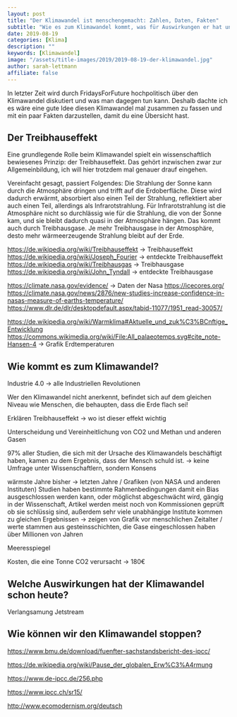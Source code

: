 ```yaml
---
layout: post
title: "Der Klimawandel ist menschengemacht: Zahlen, Daten, Fakten"
subtitle: "Wie es zum Klimawandel kommt, was für Auswirkungen er hat und wie wir ihn stoppen können"
date: 2019-08-19
categories: [Klima]
description: ""
keywords: [Klimawandel]
image: "/assets/title-images/2019/2019-08-19-der-klimawandel.jpg"
author: sarah-lettmann
affiliate: false
---
```

In letzter Zeit wird durch FridaysForFuture hochpolitisch über den Klimawandel diskutiert und was man dagegen tun kann. Deshalb dachte ich es wäre eine gute Idee diesen Klimawandel mal zusammen zu fassen und mit ein paar Fakten darzustellen, damit du eine Übersicht hast.

## Der Treibhauseffekt
Eine grundlegende Rolle beim Klimawandel spielt ein wissenschaftlich bewiesenes Prinzip: der Treibhauseffekt. Das gehört inzwischen zwar zur Allgemeinbildung, ich will hier trotzdem mal genauer drauf eingehen.

Vereinfacht gesagt, passiert Folgendes: Die Strahlung der Sonne kann durch die Atmosphäre dringen und trifft auf die Erdoberfläche. Diese wird dadurch erwärmt, absorbiert also einen Teil der Strahlung, reflektiert aber auch einen Teil, allerdings als Infrarotstrahlung. Für Infrarotstrahlung ist die Atmosphäre nicht so durchlässig wie für die Strahlung, die von der Sonne kam, und sie bleibt dadurch quasi in der Atmosphäre hängen. Das kommt auch durch Treibhausgase. Je mehr Treibhausgase in der Atmosphäre, desto mehr wärmeerzeugende Strahlung bleibt auf der Erde.


https://de.wikipedia.org/wiki/Treibhauseffekt -> Treibhauseffekt
https://de.wikipedia.org/wiki/Joseph_Fourier -> entdeckte Treibhauseffekt
https://de.wikipedia.org/wiki/Treibhausgas -> Treibhausgase
https://de.wikipedia.org/wiki/John_Tyndall -> entdeckte Treibhausgase

https://climate.nasa.gov/evidence/ -> Daten der Nasa
https://icecores.org/
https://climate.nasa.gov/news/2876/new-studies-increase-confidence-in-nasas-measure-of-earths-temperature/
https://www.dlr.de/dlr/desktopdefault.aspx/tabid-11077/1951_read-30057/

https://de.wikipedia.org/wiki/Warmklima#Aktuelle_und_zuk%C3%BCnftige_Entwicklung
https://commons.wikimedia.org/wiki/File:All_palaeotemps.svg#cite_note-Hansen-4 -> Grafik Erdtemperaturen

## Wie kommt es zum Klimawandel?

Industrie 4.0 -> alle Industriellen Revolutionen

Wer den Klimawandel nicht anerkennt, befindet sich auf dem gleichen Niveau wie Menschen, die behaupten, dass die Erde flach sei!

Erklären Treibhauseffekt -> wo ist dieser effekt wichtig

Unterscheidung und Vereinheitlichung von CO2 und Methan und anderen Gasen

97% aller Studien, die sich mit der Ursache des Klimawandels beschäftigt haben, kamen zu dem Ergebnis, dass der Mensch schuld ist. -> keine Umfrage unter Wissenschaftlern, sondern Konsens

wärmste Jahre bisher -> letzten Jahre / Grafiken (von NASA und anderen Instituten)
Studien haben bestimmte Rahmenbedingungen damit ein Bias ausgeschlossen werden kann, oder möglichst abgeschwächt wird, gängig in der Wissenschaft, Artikel werden meist noch von Kommissionen geprüft ob sie schlüssig sind, außerdem sehr viele unabhängige Institute kommen zu gleichen Ergebnissen
-> zeigen von Grafik vor menschlichen Zeitalter / werte stammen aus gesteinsschichten, die Gase eingeschlossen haben über Millionen von Jahren

Meeresspiegel

Kosten, die eine Tonne CO2 verursacht -> 180€

## Welche Auswirkungen hat der Klimawandel schon heute?

Verlangsamung Jetstream

## Wie können wir den Klimawandel stoppen?



https://www.bmu.de/download/fuenfter-sachstandsbericht-des-ipcc/

https://de.wikipedia.org/wiki/Pause_der_globalen_Erw%C3%A4rmung

https://www.de-ipcc.de/256.php

https://www.ipcc.ch/sr15/

http://www.ecomodernism.org/deutsch
